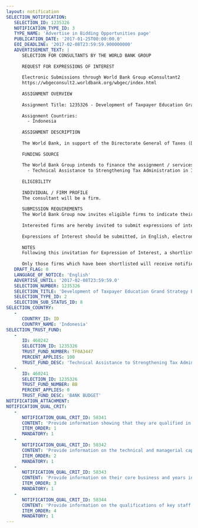 ```yaml
---
layout: notification
SELECTION_NOTIFICATION: 
   SELECTION_ID: 1235326
   NOTIFICATION_TYPE_ID: 3
   TYPE_NAME: 'Advertise in Bidding Opportunities page'
   PUBLICATION_DATE: '2017-01-25T00:00:00.0'
   EOI_DEADLINE: '2017-02-08T23:59:59.900000000'
   ADVERTISEMENT_TEXT: |
      SELECTION FOR CONSULTANTS BY THE WORLD BANK GROUP
      
      REQUEST FOR EXPRESSIONS OF INTEREST
      
      Electronic Submissions through World Bank Group eConsultant2
      https://wbgeconsult2.worldbank.org/wbgec/index.html
      
      ASSIGNMENT OVERVIEW
      
      Assignment Title: 1235326 - Development of Taxpayer Education Grand Strategy Blueprint
      
      Assignment Countries:
        - Indonesia
      
      ASSIGNMENT DESCRIPTION
      
      The World Bank, in support of the Directorate General of Taxes (DGT) of the Ministry of Finance (MoF), of the Republic of Indonesia, is currently seeking the services of a consulting firm to support DGT in developing a blueprint of taxpayer education grand strategy. With the objective to enhance taxpayers voluntary compliance and increase revenue collection, DGT has decided to innovate their communication models focusing on education of registered and potential taxpayers. Taking into account the result from the feasibility study and recently completed taxpayer survey on knowledge in taxation, DGT is planning to develop a comprehensive blueprint of taxpayer education grand strategy. It is expected that by shifting the communication channel more toward educating taxpayers either registered or potential taxpayers, DGT will be able to gradually improve taxpayers voluntary compliance in the near future.
      
      FUNDING SOURCE
      
      The World Bank Group intends to finance the assignment / services described below under the following:
        - Technical Assistance to Strengthening Tax Administration in Indonesia
      
      ELIGIBILITY
      
      INDIVIDUAL / FIRM PROFILE
      The consultant will be a firm. 
      
      SUBMISSION REQUIREMENTS
      The World Bank Group now invites eligible firms to indicate their interest in providing the services. Interested firms must provide information indicating that they are qualified to perform the services (brochures, description of similar assignments, experience in similar conditions, availability of appropriate skills among staff, etc. for firms; CV and cover letter for individuals).  Please note that the total size of all attachments should be less than 5MB.  Consultants may associate to enhance their qualifications.
      
      Interested firms are hereby invited to submit expressions of interest.
      
      Expressions of Interest should be submitted, in English, electronically through World Bank Group eConsultant2 (https://wbgeconsult2.worldbank.org/wbgec/index.html)
      
      NOTES
      Following this invitation for Expression of Interest, a shortlist of qualified firms will be formally invited to submit proposals. Shortlisting and selection will be subject to the availability of funding.
      
      Only those firms which have been shortlisted will receive notification. No debrief will be provided to firms which have not been shortlisted.
   DRAFT_FLAG: 0
   LANGUAGE_OF_NOTICE: 'English'
   ADVERTISE_UNTIL: '2017-02-08T23:59:59.0'
   SELECTION_NUMBER: 1235326
   SELECTION_TITLE: 'Development of Taxpayer Education Grand Strategy Blueprint'
   SELECTION_TYPE_ID: 2
   SELECTION_SUB_STATUS_ID: 8
SELECTION_COUNTRY: 
   - 
      COUNTRY_ID: ID
      COUNTRY_NAME: 'Indonesia'
SELECTION_TRUST_FUND: 
   - 
      ID: 460242
      SELECTION_ID: 1235326
      TRUST_FUND_NUMBER: TF0A3447
      PERCENT_APPLIES: 100
      TRUST_FUND_DESC: 'Technical Assistance to Strengthening Tax Administration in Indonesia'
   - 
      ID: 460241
      SELECTION_ID: 1235326
      TRUST_FUND_NUMBER: BB
      PERCENT_APPLIES: 0
      TRUST_FUND_DESC: 'BANK BUDGET'
NOTIFICATION_ATTACHMENT: 
NOTIFICATION_QUAL_CRIT: 
   - 
      NOTIFICATION_QUAL_CRIT_ID: 58341
      CONTENT: 'Provide information showing that they are qualified in the field of the assignment.'
      ITEM_ORDER: 1
      MANDATORY: 1
   - 
      NOTIFICATION_QUAL_CRIT_ID: 58342
      CONTENT: 'Provide information on the technical and managerial capabilities of the firm.'
      ITEM_ORDER: 2
      MANDATORY: 1
   - 
      NOTIFICATION_QUAL_CRIT_ID: 58343
      CONTENT: 'Provide information on their core business and years in business.'
      ITEM_ORDER: 3
      MANDATORY: 1
   - 
      NOTIFICATION_QUAL_CRIT_ID: 58344
      CONTENT: 'Provide information on the qualifications of key staff.'
      ITEM_ORDER: 4
      MANDATORY: 1
---
```

